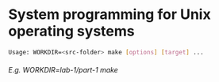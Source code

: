 # System programming for Unix operating systems

```bash
Usage: WORKDIR=<src-folder> make [options] [target] ...
```

###### E.g. WORKDIR=lab-1/part-1 make
